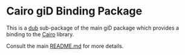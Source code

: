 # Cairo giD Binding Package

This is a [dub](https://dub.pm/) sub-package of the main giD package which provides a binding to the
[Cairo](https://cairographics.org/) library.

Consult the main [README.md](https://github.com/Kymorphia/gid) for more details.
